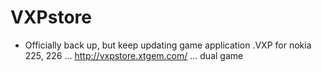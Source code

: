 # VXPstore 
* Officially back up, but keep updating game application .VXP for nokia 225, 226 ... http://vxpstore.xtgem.com/ ... dual game
